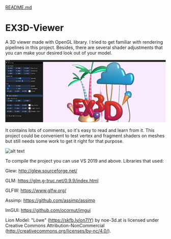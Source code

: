 [README.md](https://github.com/ahmaderfani12/EX3D-Viewer/files/7100198/README.md)
# EX3D-Viewer
A 3D viewer made with OpenGL library. I tried to get familiar with rendering pipelines in this project. Besides, there are several shader adjustments that you can make your desired look out of your model.

![alt text](https://github.com/ahmaderfani12/EX3D-Viewer/blob/main/preview/Ex3DViewer_default.png)

It contains lots of comments, so it's easy to read and learn from it. This project could be convenient to test vertex and fragment shaders on meshes but still needs some work to get it right for that purpose. 

![alt text](https://github.com/ahmaderfani12/EX3D-Viewer/blob/main/preview/Ex3DViewer_lion.gif)

To compile the project you can use VS 2019 and above. 
Libraries that used:

Glew: http://glew.sourceforge.net/

GLM: https://glm.g-truc.net/0.9.9/index.html

GLFW: https://www.glfw.org/

Assimp: https://github.com/assimp/assimp

ImGUI: https://github.com/ocornut/imgui

Lion Model: "Löwe" (https://skfb.ly/on7IY) by noe-3d.at is licensed under Creative Commons Attribution-NonCommercial (http://creativecommons.org/licenses/by-nc/4.0/).

